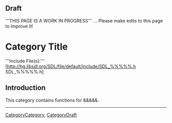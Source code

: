 <!-- acl All:read -->

## Draft

'''THIS PAGE IS A WORK IN PROGRESS''' ... Please make edits to this page to improve it!


<!-- #Remove #acl All:read above before saving your new page or you may not be able to save it.  Do not change or remove any of the other markup above this comment.  Remove this comment. -->


# Category Title

<!-- #Replace "Category Title" with an appropriate title for this new category.  See other category pages for examples.  It must be simple and descriptive and cannot contain any other formatting markup.  Do not remove the = on either end and do not add any blank spaces at the end or it will not parse correctly.  Remove this comment. -->



'''Include File(s):''' [http://hg.libsdl.org/SDL/file/default/include/SDL_%%%%%.h SDL_%%%%%.h]

<!-- #Replace %%%%% above with the header file name in both places.  Be careful of spelling and case.  This comment may be deleted when the change is made. -->





## Introduction

This category contains functions for &&&&&.

<!-- #Replace &&&&& above with a brief description of the topic that this category includes.  If relevant, follow this line with a blank space an more introductory information.  See other Category pages for examples.  This comment may be deleted when the change is made. -->



<!-- #If this category includes enumerations change CategoryHeader below to the appropriate category name that will be used in the footer of the corresponding API pages.  See the Footer section of the Enumerations Style Guide for details.  Remove the ## in front of the next 2 lines to automatically create a list on the page.  Remove this comment. -->
<!-- #== Enumerations == -->
<!-- #<<FullSearchCached(category:CategoryHeader CategoryEnum -SGEnumerations)>> -->


<!-- #If this category includes structures change CategoryHeader below to the appropriate category name that will be used in the footer of the corresponding API pages.  See the Footer section of the Structures Style Guide for details.  Remove the ## in front of the next 2 lines to automatically create a list on the page.  Remove this comment. -->
<!-- #== Structures == -->
<!-- #<<FullSearchCached(category:CategoryHeader CategoryStruct -SGStructures)>> -->


<!-- #If this category includes functions change CategoryHeader below to the appropriate category name that will be used in the footer of the corresponding API pages.  See the Footer section of the Functions Style Guide for details.  Remove the ## in front of the next 2 lines to automatically create a list on the page.  Remove this comment. -->
<!-- #== Functions == -->
<!-- #<<FullSearchCached(category:CategoryHeader -CategoryEnum -CategoryStruct -SGFunctions)>> -->

----
[CategoryCategory](CategoryCategory.md), [CategoryDraft](CategoryDraft.md)
